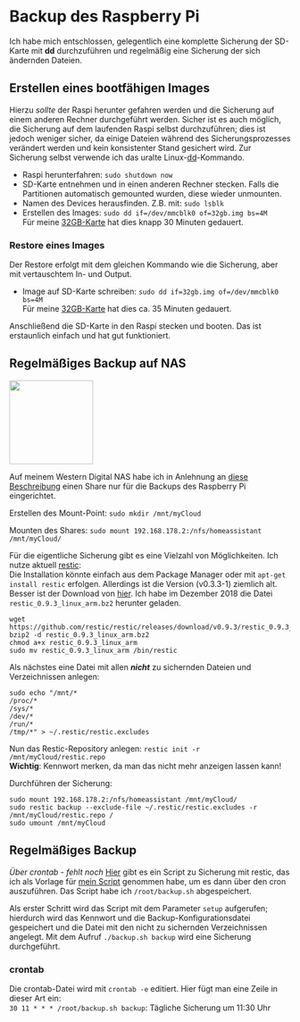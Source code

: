 # Backup des Raspberry Pi

Ich habe mich entschlossen, gelegentlich eine komplette Sicherung der SD-Karte mit **dd** durchzuführen und regelmäßig eine Sicherung der sich ändernden Dateien.

## Erstellen eines bootfähigen Images
Hierzu _sollte_ der Raspi herunter gefahren werden und die Sicherung auf einem anderen Rechner durchgeführt werden. Sicher ist es auch möglich, die Sicherung auf dem laufenden Raspi selbst durchzuführen; dies ist jedoch weniger sicher, da einige Dateien während des Sicherungsprozesses verändert werden und kein konsistenter Stand gesichert wird. Zur Sicherung selbst verwende ich das uralte Linux-[dd](https://wiki.archlinux.de/title/Image-Erstellung_mit_dd)-Kommando.

- Raspi herunterfahren: `sudo shutdown now`  
- SD-Karte entnehmen und in einen anderen Rechner stecken. Falls die Partitionen automatisch gemounted wurden, diese wieder unmounten.  
- Namen des Devices herausfinden. Z.B. mit: `sudo lsblk`  
- Erstellen des Images: `sudo dd if=/dev/mmcblk0 of=32gb.img bs=4M`  
Für meine [32GB-Karte](./hardware.md#Speicher) hat dies knapp 30 Minuten gedauert.

### Restore eines Images
Der Restore erfolgt mit dem gleichen Kommando wie die Sicherung, aber mit vertauschtem In- und Output.
- Image auf SD-Karte schreiben: `sudo dd if=32gb.img of=/dev/mmcblk0 bs=4M`  
Für meine [32GB-Karte](./hardware.md#Speicher) hat dies ca. 35 Minuten gedauert.

Anschließend die SD-Karte in den Raspi stecken und booten. Das ist erstaunlich einfach und hat gut funktioniert.

## Regelmäßiges Backup auf NAS
<img src="https://static.slickdealscdn.com/attachment/1/3/0/7/2/4/5/5/6810047.attach" width="150">  

Auf meinem Western Digital NAS habe ich in Anlehnung an [diese Beschreibung](https://trendblog.net/how-to-mount-your-media-server-or-nas-drive-to-a-raspberry-pi/) einen Share nur für die Backups des Raspberry Pi eingerichtet.

Erstellen des Mount-Point: `sudo mkdir /mnt/myCloud`

Mounten des Shares: `sudo mount 192.168.178.2:/nfs/homeassistant /mnt/myCloud/`

Für die eigentliche Sicherung gibt es eine Vielzahl von Möglichkeiten. Ich nutze aktuell [restic](https://restic.net/):  
Die Installation könnte einfach aus dem Package Manager oder mit `apt-get install restic` erfolgen. Allerdings ist die Version (v0.3.3-1) ziemlich alt.  
Besser ist der Download von [hier](https://github.com/restic/restic/releases/latest). Ich habe im Dezember 2018 die Datei `restic_0.9.3_linux_arm.bz2` herunter geladen.

```
wget https://github.com/restic/restic/releases/download/v0.9.3/restic_0.9.3_linux_arm.bz2
bzip2 -d restic_0.9.3_linux_arm.bz2
chmod a+x restic_0.9.3_linux_arm
sudo mv restic_0.9.3_linux_arm /bin/restic
```

Als nächstes eine Datei mit allen _**nicht**_ zu sichernden Dateien und Verzeichnissen anlegen:
```
sudo echo "/mnt/*
/proc/*
/sys/*
/dev/*
/run/*
/tmp/*" > ~/.restic/restic.excludes
```

Nun das Restic-Repository anlegen: `restic init -r /mnt/myCloud/restic.repo`  
**Wichtig**: Kennwort merken, da man das nicht mehr anzeigen lassen kann!

Durchführen der Sicherung:
```
sudo mount 192.168.178.2:/nfs/homeassistant /mnt/myCloud/
sudo restic backup --exclude-file ~/.restic/restic.excludes -r /mnt/myCloud/restic.repo /
sudo umount /mnt/myCloud
```

## Regelmäßiges Backup
_Über crontab - fehlt noch_
[Hier](https://github.com/vinayaugustine/backup.sh) gibt es ein Script zu Sicherung mit restic, das ich als Vorlage für [mein Script](../scripts/backup.sh) genommen habe, um es dann über den cron auszuführen. Das Script habe ich `/root/backup.sh` abgespeichert.

Als erster Schritt wird das Script mit dem Parameter `setup` aufgerufen; hierdurch wird das Kennwort und die Backup-Konfigurationsdatei gespeichert und die Datei mit den nicht zu sichernden Verzeichnissen angelegt. Mit dem Aufruf `./backup.sh backup` wird eine Sicherung durchgeführt.

### crontab
Die crontab-Datei wird mit `crontab -e` editiert. Hier fügt man eine Zeile in dieser Art ein:  
`30 11 * * * /root/backup.sh backup`: Tägliche Sicherung um 11:30 Uhr
